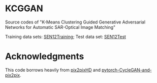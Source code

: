 # KCGGAN
Source codes of "K-Means Clustering Guided Generative Adversarial Networks for Automatic SAR-Optical Image Matching"

Training data sets: [SEN12Training](https://drive.google.com/open?id=1-CNyQDfP1FAo_KIbXD1PBO0GYqKaKhjo); 
Test data set: [SEN12Test](https://drive.google.com/open?id=1-bD4S3f7ugwBQkvJAbyHf9p6_-sVgElB)

# Acknowledgments
This code borrows heavily from [pix2pixHD](https://github.com/WenliangDu/pix2pixHD) and [pytorch-CycleGAN-and-pix2pix](https://github.com/junyanz/pytorch-CycleGAN-and-pix2pix).
